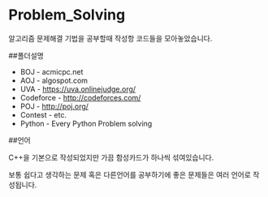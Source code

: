 ﻿# Problem_Solving
 알고리즘 문제해결 기법을 공부할때 작성항 코드들을 모아놓았습니다.

##폴더설명

- BOJ - acmicpc.net 
- AOJ - algospot.com
- UVA - https://uva.onlinejudge.org/
- Codeforce - http://codeforces.com/
- POJ - http://poj.org/
- Contest - etc.
- Python - Every Python Problem solving

##언어

C++을 기본으로 작성되었지만 가끔 함성카드가 하나씩 섞여있습니다.

보통 쉽다고 생각하는 문제 혹은 다른언어를 공부하기에 좋은 문제들은 여러 언어로 작성됩니다.
